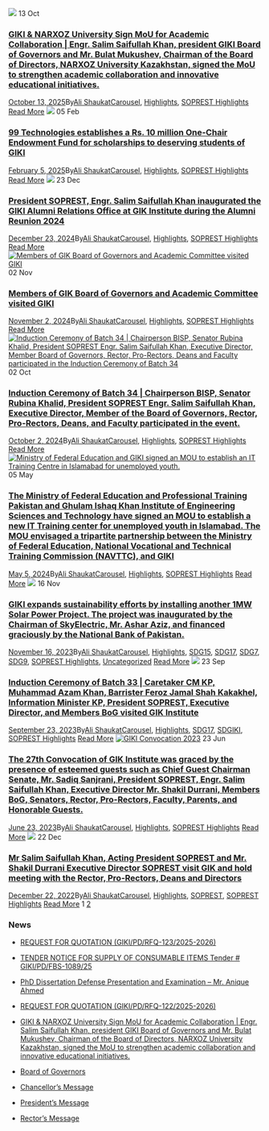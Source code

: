 [![](https://giki.edu.pk/wp-content/uploads/2025/10/Presi-Mou2-300x300.png)](https://giki.edu.pk/2025/10/13/giki-narxoz-university-sign-mou-for-academic-collaboration-engr-salim-saifullah-khan-president-giki-board-of-governors-and-mr-bulat-mukushev-chairman-of-the-board-of-directors-narxoz-univ/)
13
Oct
### [GIKI & NARXOZ University Sign MoU for Academic Collaboration | Engr. Salim Saifullah Khan, president GIKI Board of Governors and Mr. Bulat Mukushev, Chairman of the Board of Directors, NARXOZ University Kazakhstan, signed the MoU to strengthen academic collaboration and innovative educational initiatives.](https://giki.edu.pk/2025/10/13/giki-narxoz-university-sign-mou-for-academic-collaboration-engr-salim-saifullah-khan-president-giki-board-of-governors-and-mr-bulat-mukushev-chairman-of-the-board-of-directors-narxoz-univ/)
[October 13, 2025](https://giki.edu.pk/2025/10/13/)By[Ali Shaukat](https://giki.edu.pk/author/alishaukat/ "Posts by Ali Shaukat")[Carousel](https://giki.edu.pk/carousel_home/), [Highlights](https://giki.edu.pk/highlights/), [SOPREST Highlights](https://giki.edu.pk/soprest-highlights/)
[Read More](https://giki.edu.pk/2025/10/13/giki-narxoz-university-sign-mou-for-academic-collaboration-engr-salim-saifullah-khan-president-giki-board-of-governors-and-mr-bulat-mukushev-chairman-of-the-board-of-directors-narxoz-univ/)
[![](https://giki.edu.pk/soprest-highlights/)](https://giki.edu.pk/2025/02/05/99-technologies-establishes-a-rs-10-million-one-chair-endowment-fund-for-scholarships-to-deserving-students-of-giki/)
05
Feb
### [99 Technologies establishes a Rs. 10 million One-Chair Endowment Fund for scholarships to deserving students of GIKI](https://giki.edu.pk/2025/02/05/99-technologies-establishes-a-rs-10-million-one-chair-endowment-fund-for-scholarships-to-deserving-students-of-giki/)
[February 5, 2025](https://giki.edu.pk/2025/02/05/)By[Ali Shaukat](https://giki.edu.pk/author/alishaukat/ "Posts by Ali Shaukat")[Carousel](https://giki.edu.pk/carousel_home/), [Highlights](https://giki.edu.pk/highlights/), [SOPREST Highlights](https://giki.edu.pk/soprest-highlights/)
[Read More](https://giki.edu.pk/2025/02/05/99-technologies-establishes-a-rs-10-million-one-chair-endowment-fund-for-scholarships-to-deserving-students-of-giki/)
[![](https://giki.edu.pk/soprest-highlights/)](https://giki.edu.pk/2024/12/23/president-soprest-engr-salim-saifullah-khan-inaugurated-the-giki-alumni-relations-office-at-gik-institute-during-the-alumni-reunion-2024/)
23
Dec
### [President SOPREST, Engr. Salim Saifullah Khan inaugurated the GIKI Alumni Relations Office at GIK Institute during the Alumni Reunion 2024](https://giki.edu.pk/2024/12/23/president-soprest-engr-salim-saifullah-khan-inaugurated-the-giki-alumni-relations-office-at-gik-institute-during-the-alumni-reunion-2024/)
[December 23, 2024](https://giki.edu.pk/2024/12/23/)By[Ali Shaukat](https://giki.edu.pk/author/alishaukat/ "Posts by Ali Shaukat")[Carousel](https://giki.edu.pk/carousel_home/), [Highlights](https://giki.edu.pk/highlights/), [SOPREST Highlights](https://giki.edu.pk/soprest-highlights/)
[Read More](https://giki.edu.pk/2024/12/23/president-soprest-engr-salim-saifullah-khan-inaugurated-the-giki-alumni-relations-office-at-gik-institute-during-the-alumni-reunion-2024/)
[![Members of GIK Board of Governors and Academic Committee visited GIKI](https://giki.edu.pk/soprest-highlights/)](https://giki.edu.pk/2024/11/02/members-of-gik-board-of-governors-and-academic-committee-visited-giki/)
02
Nov
### [Members of GIK Board of Governors and Academic Committee visited GIKI](https://giki.edu.pk/2024/11/02/members-of-gik-board-of-governors-and-academic-committee-visited-giki/)
[November 2, 2024](https://giki.edu.pk/2024/11/02/)By[Ali Shaukat](https://giki.edu.pk/author/alishaukat/ "Posts by Ali Shaukat")[Carousel](https://giki.edu.pk/carousel_home/), [Highlights](https://giki.edu.pk/highlights/), [SOPREST Highlights](https://giki.edu.pk/soprest-highlights/)
[Read More](https://giki.edu.pk/2024/11/02/members-of-gik-board-of-governors-and-academic-committee-visited-giki/)
[![Induction Ceremony of Batch 34 | Chairperson BISP, Senator Rubina Khalid, President SOPREST Engr. Salim Saifullah Khan, Executive Director, Member Board of Governors, Rector, Pro-Rectors, Deans and Faculty participated in the Induction Ceremony of Batch 34](https://giki.edu.pk/soprest-highlights/)](https://giki.edu.pk/2024/10/02/induction-ceremony-of-batch-34-chairperson-bisp-senator-rubina-khalid-president-soprest-engr-salim-saifullah-khan-executive-director-member-of-the-board-of-governors-rector-pro-rectors-deans/)
02
Oct
### [Induction Ceremony of Batch 34 | Chairperson BISP, Senator Rubina Khalid, President SOPREST Engr. Salim Saifullah Khan, Executive Director, Member of the Board of Governors, Rector, Pro-Rectors, Deans, and Faculty participated in the event.](https://giki.edu.pk/2024/10/02/induction-ceremony-of-batch-34-chairperson-bisp-senator-rubina-khalid-president-soprest-engr-salim-saifullah-khan-executive-director-member-of-the-board-of-governors-rector-pro-rectors-deans/)
[October 2, 2024](https://giki.edu.pk/2024/10/02/)By[Ali Shaukat](https://giki.edu.pk/author/alishaukat/ "Posts by Ali Shaukat")[Carousel](https://giki.edu.pk/carousel_home/), [Highlights](https://giki.edu.pk/highlights/), [SOPREST Highlights](https://giki.edu.pk/soprest-highlights/)
[Read More](https://giki.edu.pk/2024/10/02/induction-ceremony-of-batch-34-chairperson-bisp-senator-rubina-khalid-president-soprest-engr-salim-saifullah-khan-executive-director-member-of-the-board-of-governors-rector-pro-rectors-deans/)
[![Ministry of Federal Education and GIKI signed an MOU to establish an IT Training Centre in Islamabad for unemployed youth.](https://giki.edu.pk/soprest-highlights/)](https://giki.edu.pk/2024/05/05/the-ministry-of-federal-education-and-professional-training-pakistan-and-ghulam-ishaq-khan-institute-of-engineering-sciences-and-technology-have-signed-an-mou-to-establish-a-new-it-training/)
05
May
### [The Ministry of Federal Education and Professional Training Pakistan and Ghulam Ishaq Khan Institute of Engineering Sciences and Technology have signed an MOU to establish a new IT Training center for unemployed youth in Islamabad. The MOU envisaged a tripartite partnership between the Ministry of Federal Education, National Vocational and Technical Training Commission (NAVTTC), and GIKI](https://giki.edu.pk/2024/05/05/the-ministry-of-federal-education-and-professional-training-pakistan-and-ghulam-ishaq-khan-institute-of-engineering-sciences-and-technology-have-signed-an-mou-to-establish-a-new-it-training/)
[May 5, 2024](https://giki.edu.pk/2024/05/05/)By[Ali Shaukat](https://giki.edu.pk/author/alishaukat/ "Posts by Ali Shaukat")[Carousel](https://giki.edu.pk/carousel_home/), [Highlights](https://giki.edu.pk/highlights/), [SOPREST Highlights](https://giki.edu.pk/soprest-highlights/)
[Read More](https://giki.edu.pk/2024/05/05/the-ministry-of-federal-education-and-professional-training-pakistan-and-ghulam-ishaq-khan-institute-of-engineering-sciences-and-technology-have-signed-an-mou-to-establish-a-new-it-training/)
[![](https://giki.edu.pk/soprest-highlights/)](https://giki.edu.pk/2023/11/16/giki-expands-sustainability-efforts-by-installing-another-1mw-solar-power-project-the-project-was-inaugurated-by-the-chairman-of-skyelectric-mr-ashar-aziz-and-financed-graciously-by-the-national-b/)
16
Nov
### [GIKI expands sustainability efforts by installing another 1MW Solar Power Project. The project was inaugurated by the Chairman of SkyElectric, Mr. Ashar Aziz, and financed graciously by the National Bank of Pakistan.](https://giki.edu.pk/2023/11/16/giki-expands-sustainability-efforts-by-installing-another-1mw-solar-power-project-the-project-was-inaugurated-by-the-chairman-of-skyelectric-mr-ashar-aziz-and-financed-graciously-by-the-national-b/)
[November 16, 2023](https://giki.edu.pk/2023/11/16/)By[Ali Shaukat](https://giki.edu.pk/author/alishaukat/ "Posts by Ali Shaukat")[Carousel](https://giki.edu.pk/carousel_home/), [Highlights](https://giki.edu.pk/highlights/), [SDG15](https://giki.edu.pk/sdg15/), [SDG17](https://giki.edu.pk/sdg17/), [SDG7](https://giki.edu.pk/sdg7/), [SDG9](https://giki.edu.pk/sdg9/), [SOPREST Highlights](https://giki.edu.pk/soprest-highlights/), [Uncategorized](https://giki.edu.pk/uncategorized/)
[Read More](https://giki.edu.pk/2023/11/16/giki-expands-sustainability-efforts-by-installing-another-1mw-solar-power-project-the-project-was-inaugurated-by-the-chairman-of-skyelectric-mr-ashar-aziz-and-financed-graciously-by-the-national-b/)
[![](https://giki.edu.pk/soprest-highlights/)](https://giki.edu.pk/2023/09/23/induction-batch33/)
23
Sep
### [Induction Ceremony of Batch 33 | Caretaker CM KP, Muhammad Azam Khan, Barrister Feroz Jamal Shah Kakakhel, Information Minister KP, President SOPREST, Executive Director, and Members BoG visited GIK Institute](https://giki.edu.pk/2023/09/23/induction-batch33/)
[September 23, 2023](https://giki.edu.pk/2023/09/23/)By[Ali Shaukat](https://giki.edu.pk/author/alishaukat/ "Posts by Ali Shaukat")[Carousel](https://giki.edu.pk/carousel_home/), [Highlights](https://giki.edu.pk/highlights/), [SDG17](https://giki.edu.pk/sdg17/), [SDGIKI](https://giki.edu.pk/sdgiki-cat/), [SOPREST Highlights](https://giki.edu.pk/soprest-highlights/)
[Read More](https://giki.edu.pk/2023/09/23/induction-batch33/)
[![GIKI Convocation 2023](https://giki.edu.pk/soprest-highlights/)](https://giki.edu.pk/2023/06/23/chairman-senate-mr-sadiq-sanjrani-president-soprest-engr-salim-saifullah-khan-executive-director-mr-shakil-durrani-members-bog-rector-pro-rectors-faculty-parents-and-guests-participated-i/)
23
Jun
### [The 27th Convocation of GIK Institute was graced by the presence of esteemed guests such as Chief Guest Chairman Senate, Mr. Sadiq Sanjrani, President SOPREST, Engr. Salim Saifullah Khan, Executive Director Mr. Shakil Durrani, Members BoG, Senators, Rector, Pro-Rectors, Faculty, Parents, and Honorable Guests.](https://giki.edu.pk/2023/06/23/chairman-senate-mr-sadiq-sanjrani-president-soprest-engr-salim-saifullah-khan-executive-director-mr-shakil-durrani-members-bog-rector-pro-rectors-faculty-parents-and-guests-participated-i/)
[June 23, 2023](https://giki.edu.pk/2023/06/23/)By[Ali Shaukat](https://giki.edu.pk/author/alishaukat/ "Posts by Ali Shaukat")[Carousel](https://giki.edu.pk/carousel_home/), [Highlights](https://giki.edu.pk/highlights/), [SOPREST Highlights](https://giki.edu.pk/soprest-highlights/)
[Read More](https://giki.edu.pk/2023/06/23/chairman-senate-mr-sadiq-sanjrani-president-soprest-engr-salim-saifullah-khan-executive-director-mr-shakil-durrani-members-bog-rector-pro-rectors-faculty-parents-and-guests-participated-i/)
[![](https://giki.edu.pk/soprest-highlights/)](https://giki.edu.pk/2022/12/22/mr-salim-saifullah-khan-acting-president-soprest-and-mr-shakil-durrani-executive-director-soprest-visit-gik-and-hold-meeting-with-the-rector-pro-rectors-deans-and-directors/)
22
Dec
### [Mr Salim Saifullah Khan, Acting President SOPREST and Mr. Shakil Durrani Executive Director SOPREST visit GIK and hold meeting with the Rector, Pro-Rectors, Deans and Directors](https://giki.edu.pk/2022/12/22/mr-salim-saifullah-khan-acting-president-soprest-and-mr-shakil-durrani-executive-director-soprest-visit-gik-and-hold-meeting-with-the-rector-pro-rectors-deans-and-directors/)
[December 22, 2022](https://giki.edu.pk/2022/12/22/)By[Ali Shaukat](https://giki.edu.pk/author/alishaukat/ "Posts by Ali Shaukat")[Carousel](https://giki.edu.pk/carousel_home/), [Highlights](https://giki.edu.pk/highlights/), [SOPREST](https://giki.edu.pk/soprest-category/), [SOPREST Highlights](https://giki.edu.pk/soprest-highlights/)
[Read More](https://giki.edu.pk/2022/12/22/mr-salim-saifullah-khan-acting-president-soprest-and-mr-shakil-durrani-executive-director-soprest-visit-gik-and-hold-meeting-with-the-rector-pro-rectors-deans-and-directors/)
1 [2](https://giki.edu.pk/soprest-highlights/page/2/) [](https://giki.edu.pk/soprest-highlights/page/2/)
### News
  * [REQUEST FOR QUOTATION (GIKI/PD/RFQ-123/2025-2026)](https://giki.edu.pk/2025/10/17/request-for-quotation-giki-pd-rfq-123-2025-2026/)
  * [TENDER NOTICE FOR SUPPLY OF CONSUMABLE ITEMS Tender # GIKI/PD/FBS-1089/25](https://giki.edu.pk/2025/10/16/tender-notice-for-supply-of-consumable-items-tender-giki-pd-fbs-1089-25/)
  * [PhD Dissertation Defense Presentation and Examination – Mr. Anique Ahmed](https://giki.edu.pk/2025/10/14/phd-dissertation-defense-presentation-and-examination-mr-anique-ahmed/)
  * [REQUEST FOR QUOTATION (GIKI/PD/RFQ-122/2025-2026)](https://giki.edu.pk/2025/10/14/request-for-quotation-giki-pd-rfq-122-2025-2026/)
  * [GIKI & NARXOZ University Sign MoU for Academic Collaboration | Engr. Salim Saifullah Khan, president GIKI Board of Governors and Mr. Bulat Mukushev, Chairman of the Board of Directors, NARXOZ University Kazakhstan, signed the MoU to strengthen academic collaboration and innovative educational initiatives.](https://giki.edu.pk/2025/10/13/giki-narxoz-university-sign-mou-for-academic-collaboration-engr-salim-saifullah-khan-president-giki-board-of-governors-and-mr-bulat-mukushev-chairman-of-the-board-of-directors-narxoz-univ/)


  * [Board of Governors](https://giki.edu.pk/board-of-governors/)
  * [Chancellor’s Message](https://giki.edu.pk/?page_id=14826)
  * [President’s Message](https://giki.edu.pk/presidents-message/)
  * [Rector’s Message](https://giki.edu.pk/rectors-message/)


